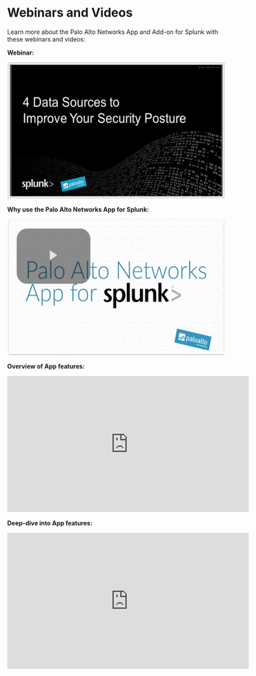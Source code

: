 # Webinars and Videos

Learn more about the Palo Alto Networks App and Add-on for Splunk with these webinars and videos:

**Webinar:**

<a href="https://www.paloaltonetworks.com/campaigns/brighttalk.html?commid=293019"><img src="/assets/webinar.png" width="560" height="315"></a>

**Why use the Palo Alto Networks App for Splunk:**

<a href="https://www.paloaltonetworks.com/resources/videos/splunk"><img src="/assets/video1.png" width="560" height="315" /></a>

**Overview of App features:**
<iframe width="560" height="315" src="https://www.youtube.com/embed/0Cbtz5MRD8A?rel=0&amp;showinfo=0" frameborder="0" allow="autoplay; encrypted-media" allowfullscreen></iframe>

**Deep-dive into App features:**
<iframe width="560" height="315" src="https://www.youtube.com/embed/VFgl5hvjUyg?rel=0&amp;showinfo=0" frameborder="0" allow="autoplay; encrypted-media" allowfullscreen></iframe>